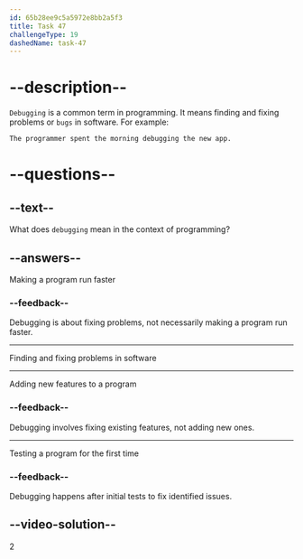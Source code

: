 ```yaml
---
id: 65b28ee9c5a5972e8bb2a5f3
title: Task 47
challengeType: 19
dashedName: task-47
---
```


# --description--

`Debugging` is a common term in programming. It means finding and fixing problems or `bugs` in software. For example:

`The programmer spent the morning debugging the new app.` 

# --questions--

## --text--

What does `debugging` mean in the context of programming?

## --answers--

Making a program run faster

### --feedback--

Debugging is about fixing problems, not necessarily making a program run faster.

---

Finding and fixing problems in software

---

Adding new features to a program

### --feedback--

Debugging involves fixing existing features, not adding new ones.

---

Testing a program for the first time

### --feedback--

Debugging happens after initial tests to fix identified issues.

## --video-solution--

2
